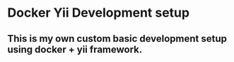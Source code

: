 # Docker Yii Development setup

## This is my own custom basic development setup using docker + yii framework.